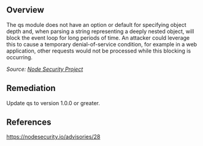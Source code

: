 ## Overview
The qs module does not have an option or default for specifying object depth and, when parsing a string representing a deeply nested object, will block the event loop for long periods of time. An attacker could leverage this to cause a temporary denial-of-service condition, for example in a web application, other requests would not be processed while this blocking is occurring.

_Source: [Node Security Project](https://nodesecurity.io/advisories/28)_

## Remediation
Update qs to version 1.0.0 or greater.

## References
https://nodesecurity.io/advisories/28
